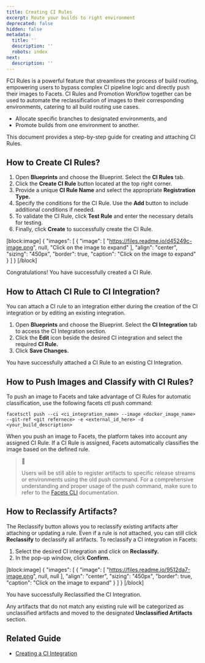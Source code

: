 ```yaml
---
title: Creating CI Rules
excerpt: Route your builds to right environment
deprecated: false
hidden: false
metadata:
  title: ''
  description: ''
  robots: index
next:
  description: ''
---
```

FCI Rules is a powerful feature that streamlines the process of build routing, empowering users to bypass complex CI pipeline logic and directly push their images to Facets. CI Rules and Promotion Workflow together can be used to automate the reclassification of images to their corresponding environments, catering to all build routing use cases.

- Allocate specific branches to designated environments, and
- Promote builds from one environment to another.

This document provides a step-by-step guide for creating and attaching CI Rules.

## How to Create CI Rules?

1. Open **Blueprints** and choose the Blueprint. Select the **CI Rules** tab.
2. Click the **Create CI Rule** button located at the top right corner.
3. Provide a unique **CI Rule Name** and select the appropriate **Registration Type.**
4. Specify the conditions for the CI Rule. Use the **Add** button to include additional conditions if needed.
5. To validate the CI Rule, click **Test Rule** and enter the necessary details for testing.
6. Finally, click **Create** to successfully create the CI Rule.

[block:image]
{
  "images": [
    {
      "image": [
        "https://files.readme.io/d45249c-image.png",
        null,
        "Click on the image to expand"
      ],
      "align": "center",
      "sizing": "450px",
      "border": true,
      "caption": "Click on the image to expand"
    }
  ]
}
[/block]


Congratulations! You have successfully created a CI Rule. 

## How to Attach CI Rule to CI Integration?

You can attach a CI rule to an integration either during the creation of the CI integration or by editing an existing integration.

1. Open **Blueprints** and choose the Blueprint. Select the **CI Integration** tab to access the CI Integration section.
2. Click the **Edit** icon beside the desired CI integration and select the required **CI Rule.**
3. Click **Save Changes.**

You have successfully attached a CI Rule to an existing CI Integration.

## How to Push Images and Classify with CI Rules?

To push an image to Facets and take advantage of CI Rules for automatic classification, use the following facets ctl push command:

```
facetsctl push --ci <ci_integration_name> --image <docker_image_name> 
--git-ref <git refernece> -e <external_id_here> -d <your_build_description>
```

When you push an image to Facets, the platform takes into account any assigned CI Rule. If a CI Rule is assigned, Facets automatically classifies the image based on the defined rule. 

> 📘 
> 
> Users will be still able to register artifacts to specific release streams or environments using the old push command. For a comprehensive understanding and proper usage of the push command, make sure to refer to the [Facets CLI](https://readme.facets.cloud/docs/command-line-tool-for-facets) documentation.

## How to Reclassify Artifacts?

The Reclassify button allows you to reclassify existing artifacts after attaching or updating a rule. Even if a rule is not attached, you can still click **Reclassify** to declassify all artifacts. To reclassify a CI integration in Facets:

1. Select the desired CI integration and click on **Reclassify.**
2. In the pop-up window, click **Confirm.**

[block:image]
{
  "images": [
    {
      "image": [
        "https://files.readme.io/9512da7-image.png",
        null,
        null
      ],
      "align": "center",
      "sizing": "450px",
      "border": true,
      "caption": "Click on the image to expand"
    }
  ]
}
[/block]


You have successfully Reclassified the CI Integration.

Any artifacts that do not match any existing rule will be categorized as unclassified artifacts and moved to the designated **Unclassified Artifacts** section.

## Related Guide

- [Creating a CI Integration](https://readme.facets.cloud/docs/creating-a-ci-integration)
